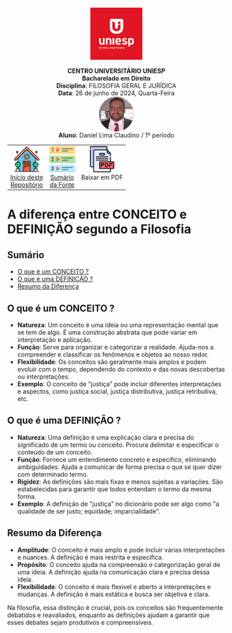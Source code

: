 <div align="center">

<p align="center"><img height="120" src="../../../figuras/LOGO_UNIESP.png"> </p>

<p align="center"><b>CENTRO UNIVERSITÁRIO UNIESP</b><br>
<b>Bacharelado em Direito</b><br>
<b>Disciplina</b>: FILOSOFIA GERAL E JURÍDICA<br>
<b>Data</b>: 26 de junho de 2024, Quarta-Feira<br>
<img align="center" src="../../../figuras/FOTO_PERFIL_DANIEL_CLAUDINO_2023.png" width="80"><br>
<b>Aluno</b>: Daniel Lima Claudino / 1º período<br>
 </p>
</div>

<table align="center" border="0">
  <tr>
    <td align="center" valign="top">
      <a href="../../../README.md">
        <img src="https://github.com/dnlclaudino/imagens/blob/master/icones/icone-casa2.png?raw=true" heigh="60" width="60"><br>Início deste <br>Repositório
      </a>
    </td>
    <td align="center" valign="top">
      <a href="../README.md">
        <img src="https://github.com/dnlclaudino/imagens/blob/master/icones/icone-sumario.png?raw=true" heigh="60" width="60"><br>Sumário<br>da Fonte
      </a>
    </td>
    <td align="center" valign="top">
        <img src="https://github.com/dnlclaudino/imagens/blob/master/icones-aplicativos/pdf/pdf.png?raw=true" heigh="60" width="60"><br>Baixar em PDF
    </td>
  </tr>
</table>

<h1>A diferença entre CONCEITO e DEFINIÇÃO segundo a Filosofia</h1>

<h2>Sumário</h2>

<!-- TOC -->

- [O que é um CONCEITO ?](#o-que-é-um-conceito-)
- [O que é uma DEFINIÇÃO ?](#o-que-é-uma-definição-)
- [Resumo da Diferença](#resumo-da-diferença)

<!-- /TOC -->

## O que é um CONCEITO ?
- **Natureza**: Um conceito é uma ideia ou uma representação mental que se tem de algo. É uma construção abstrata que pode variar em interpretação e aplicação.
- **Função**: Serve para organizar e categorizar a realidade. Ajuda-nos a compreender e classificar os fenômenos e objetos ao nosso redor.
- **Flexibilidade**: Os conceitos são geralmente mais amplos e podem evoluir com o tempo, dependendo do contexto e das novas descobertas ou interpretações.
- **Exemplo**: O conceito de "justiça" pode incluir diferentes interpretações e aspectos, como justiça social, justiça distributiva, justiça retributiva, etc.

## O que é uma DEFINIÇÃO ?
- **Natureza**: Uma definição é uma explicação clara e precisa do significado de um termo ou conceito. Procura delimitar e especificar o conteúdo de um conceito.
- **Função**: Fornece um entendimento concreto e específico, eliminando ambiguidades. Ajuda a comunicar de forma precisa o que se quer dizer com determinado termo.
- **Rigidez**: As definições são mais fixas e menos sujeitas a variações. São estabelecidas para garantir que todos entendam o termo da mesma forma.
- **Exemplo**: A definição de "justiça" no dicionário pode ser algo como "a qualidade de ser justo; equidade; imparcialidade".

## Resumo da Diferença
- **Amplitude**: O conceito é mais amplo e pode incluir várias interpretações e nuances. A definição é mais restrita e específica.
- **Propósito**: O conceito ajuda na compreensão e categorização geral de uma ideia. A definição ajuda na comunicação clara e precisa dessa ideia.
- **Flexibilidade**: O conceito é mais flexível e aberto a interpretações e mudanças. A definição é mais estática e busca ser objetiva e clara.

Na filosofia, essa distinção é crucial, pois os conceitos são frequentemente debatidos e reavaliados, enquanto as definições ajudam a garantir que esses debates sejam produtivos e compreensíveis.